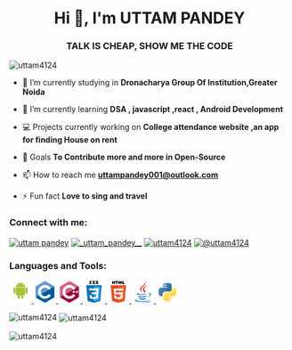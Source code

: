 <h1 align="center">Hi 👋, I'm UTTAM PANDEY</h1>
<h3 align="center">TALK IS CHEAP, SHOW ME THE CODE</h3>

<p align="left"> <img src="https://komarev.com/ghpvc/?username=uttam4124&label=Profile%20views&color=0e75b6&style=flat" alt="uttam4124" /> </p>

- 🎒 I’m currently studying in **Dronacharya Group Of Institution,Greater Noida**

- 🌱 I’m currently learning **DSA , javascript ,react , Android Development**

- 💻 Projects currently working on **College attendance website ,an app for finding House on rent**

- 🎯 Goals **To Contribute more and more in Open-Source**

- 📫 How to reach me **uttampandey001@outlook.com**

- ⚡ Fun fact **Love to sing and travel**

<h3 align="left">Connect with me:</h3>
<p align="left">
<a href="https://linkedin.com/in/uttam pandey" target="blank"><img align="center" src="https://raw.githubusercontent.com/rahuldkjain/github-profile-readme-generator/master/src/images/icons/Social/linked-in-alt.svg" alt="uttam pandey" height="30" width="40" /></a>
<a href="https://instagram.com/_uttam_pandey__" target="blank"><img align="center" src="https://raw.githubusercontent.com/rahuldkjain/github-profile-readme-generator/master/src/images/icons/Social/instagram.svg" alt="_uttam_pandey__" height="30" width="40" /></a>
<a href="https://www.hackerrank.com/uttam4124" target="blank"><img align="center" src="https://raw.githubusercontent.com/rahuldkjain/github-profile-readme-generator/master/src/images/icons/Social/hackerrank.svg" alt="uttam4124" height="30" width="40" /></a>
<a href="https://www.hackerearth.com/@uttam4124" target="blank"><img align="center" src="https://raw.githubusercontent.com/rahuldkjain/github-profile-readme-generator/master/src/images/icons/Social/hackerearth.svg" alt="@uttam4124" height="30" width="40" /></a>
</p>

<h3 align="left">Languages and Tools:</h3>
<p align="left"> <a href="https://developer.android.com" target="_blank"> <img src="https://raw.githubusercontent.com/devicons/devicon/master/icons/android/android-original-wordmark.svg" alt="android" width="40" height="40"/> </a> <a href="https://www.cprogramming.com/" target="_blank"> <img src="https://raw.githubusercontent.com/devicons/devicon/master/icons/c/c-original.svg" alt="c" width="40" height="40"/> </a> <a href="https://www.w3schools.com/cpp/" target="_blank"> <img src="https://raw.githubusercontent.com/devicons/devicon/master/icons/cplusplus/cplusplus-original.svg" alt="cplusplus" width="40" height="40"/> </a> <a href="https://www.w3schools.com/css/" target="_blank"> <img src="https://raw.githubusercontent.com/devicons/devicon/master/icons/css3/css3-original-wordmark.svg" alt="css3" width="40" height="40"/> </a> <a href="https://www.w3.org/html/" target="_blank"> <img src="https://raw.githubusercontent.com/devicons/devicon/master/icons/html5/html5-original-wordmark.svg" alt="html5" width="40" height="40"/> </a> <a href="https://www.java.com" target="_blank"> <img src="https://raw.githubusercontent.com/devicons/devicon/master/icons/java/java-original.svg" alt="java" width="40" height="40"/> </a> <a href="https://www.python.org" target="_blank"> <img src="https://raw.githubusercontent.com/devicons/devicon/master/icons/python/python-original.svg" alt="python" width="40" height="40"/> </a> </p>

<p><img align="left" src="https://github-readme-stats.vercel.app/api/top-langs?username=uttam4124&show_icons=true&title_color=b25c5c&text_color=aa6e6e&bg_color=ded9d9&locale=en&layout=compact" alt="uttam4124" /></p>

<p>&nbsp;<img align="center" src="https://github-readme-stats.vercel.app/api?username=uttam4124&show_icons=true&theme=merko&text_color=efe6e9&bg_color=3e352d&locale=en" alt="uttam4124" /></p>

<p><img align="center" src="https://github-readme-streak-stats.herokuapp.com/?user=uttam4124&" alt="uttam4124" /></p>
